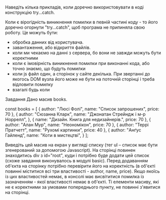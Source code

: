 Наведіть кілька прикладів, коли доречно використовувати в коді конструкцію try...catch.

Коли є вірогідність виникнення помилки в певній частині коду - то його доречно огорнути "try...catch",
щоб програма не припиняла свою роботу. Це можуть бути:

-   обробка данних від користувача.
-   завантаження, або відкриття файлів.
-   коли ми чекаємо на данні з сервера, бо вони не завжди можуть бути коректними
-   коли є імовірність виникнення помилки при виконанні кода, або точно знаємо, що будуть помилки
-   коли js файл один, а сторінок у сайте декілька. При звертанні до якогось DOM вузла його може не бути
    на поточній сторінці і треба відловити помилку
-   взагалі будь коли

Завдання
Дано масив books.

const books = [
{
author: "Люсі Фолі",
name: "Список запрошених",
price: 70
},
{
author: "Сюзанна Кларк",
name: "Джонатан Стрейндж і м-р Норрелл",
},
{
name: "Дизайн. Книга для недизайнерів.",
price: 70
},
{
author: "Алан Мур",
name: "Неономікон",
price: 70
},
{
author: "Террі Пратчетт",
name: "Рухомі картинки",
price: 40
},
{
author: "Анґус Гайленд",
name: "Коти в мистецтві",
}
];

Виведіть цей масив на екран у вигляді списку (тег ul – список має бути згенерований за допомогою Javascript).
На сторінці повинен знаходитись div з id="root", куди і потрібно буде додати цей список (схоже завдання виконувалось в модулі basic).
Перед додаванням об'єкта на сторінку потрібно перевірити його на коректність (в об'єкті повинні міститися всі три властивості - author, name, price). Якщо якоїсь із цих властивостей немає, в консолі має висвітитися помилка із зазначенням - якої властивості немає в об'єкті.
Ті елементи масиву, які не є коректними за умовами попереднього пункту, не повинні з'явитися на сторінці.
